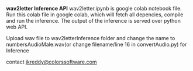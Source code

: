 **wav2letter Inference API** 
wav2letter.ipynb is google colab notebook file.
Run this colab file in google colab, which will fetch all depencies, compile and run the inference. The output of the inference is served over python web API.

Upload wav file to wav2letterInference folder and change the name to numbersAudioMale.wav(or change filename/line 16 in convertAudio.py) for Inference

contact jkreddy@colorssoftware.com
